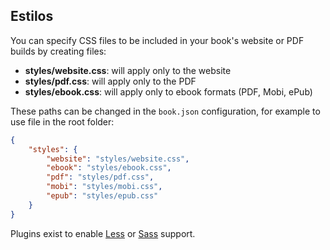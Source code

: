 ## Estilos


You can specify CSS files to be included in your book's website or PDF builds by creating files:

- **styles/website.css**: will apply only to the website
- **styles/pdf.css**: will apply only to the PDF
- **styles/ebook.css**: will apply only to ebook formats (PDF, Mobi, ePub)

These paths can be changed in the `book.json` configuration, for example to use file in the root folder:

```json
{
    "styles": {
        "website": "styles/website.css",
        "ebook": "styles/ebook.css",
        "pdf": "styles/pdf.css",
        "mobi": "styles/mobi.css",
        "epub": "styles/epub.css"
    }
}
```

Plugins exist to enable [Less](https://plugins.gitbook.com/plugin/styles-less) or [Sass](https://plugins.gitbook.com/plugin/styles-sass) support.
